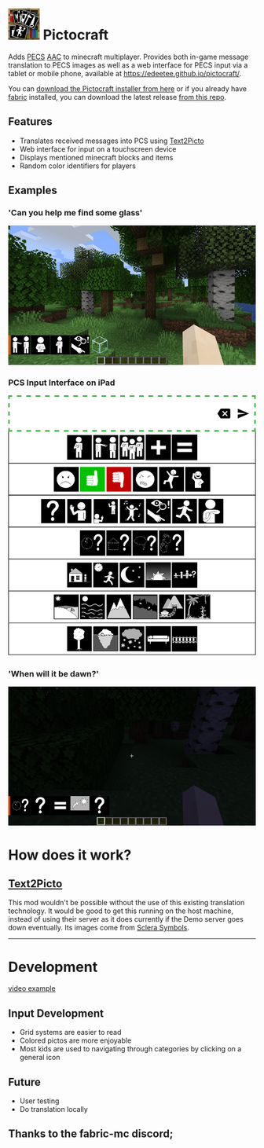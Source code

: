 # ![logo](https://github.com/edeetee/pictocraft/raw/master/src/main/resources/assets/modid/icon.png) Pictocraft



Adds [PECS](https://en.wikipedia.org/wiki/Picture_exchange_communication_system) [AAC](https://en.wikipedia.org/wiki/Augmentative_and_alternative_communication) to minecraft multiplayer. Provides both in-game message translation to PECS images as well as a web interface for PECS input via a tablet or mobile phone, available at https://edeetee.github.io/pictocraft/.

You can [download the Pictocraft installer from here](https://github.com/edeetee/pictocraft-installer/blob/master/README.md) or if you already have [fabric](https://fabricmc.net/) installed, you can download the latest release [from this repo](https://github.com/edeetee/pictocraft/releases).

## Features
- Translates received messages into PCS using [Text2Picto](http://picto.ccl.kuleuven.be/index.php)
- Web interface for input on a touchscreen device
- Displays mentioned minecraft blocks and items
- Random color identifiers for players

## Examples
### 'Can you help me find some glass'
![translation example 1](https://github.com/edeetee/pictocraft/raw/master/images/2019-06-13_17.53.45.png)
### PCS Input Interface on iPad
![PCS example](https://github.com/edeetee/pictocraft/raw/master/images/inputScreenshot.png)
### 'When will it be dawn?'
![translation example 2](https://github.com/edeetee/pictocraft/raw/master/images/2019-06-13_17.57.58.png)

# How does it work?
## [Text2Picto](http://picto.ccl.kuleuven.be/index.php)
This mod wouldn't be possible without the use of this existing translation technology.
It would be good to get this running on the host machine, instead of using their server as it does currently if the Demo server goes down eventually.
Its images come from [Sclera Symbols](https://sclera.be/en/vzw/home).

----

# Development

[video example](https://photos.app.goo.gl/rG3nujY5LnPR7PsF8)

## Input Development

- Grid systems are easier to read
- Colored pictos are more enjoyable
- Most kids are used to navigating through categories by clicking on a general icon

## Future
- User testing
- Do translation locally

## Thanks to the fabric-mc discord;
